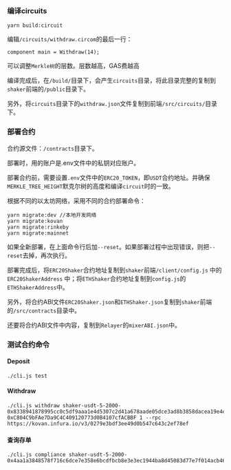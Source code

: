 ### 编译circuits
```
yarn build:circuit
```

编辑`/circuits/withdraw.circom`的最后一行：

```
component main = Withdraw(14);
```

可以调整`Merkle树`的层数。层数越高，GAS费越高

编译完成后，在`/build/`目录下，会产生`circuits`目录，将此目录完整的复制到`shaker`前端的`/public`目录下。

另外，将`circuits`目录下的`withdraw.json`文件复制到前端`/src/circuits/`目录下。

### 部署合约
合约源文件：`/contracts`目录下。

部署时，用的账户是.env文件中的私钥对应账户。

部署合约前，需要设置`.env`文件中的`ERC20_TOKEN`，即`USDT`合约地址。并确保`MERKLE_TREE_HEIGHT`默克尔树的高度和编译`circuit`时的一致。

根据不同的以太坊网络，采用不同的合约部署命令：

```
yarn migrate:dev //本地开发网络
yarn migrate:kovan
yarn migrate:rinkeby
yarn migrate:mainnet
```
如果全新部署，在上面命令行后加`--reset`。如果部署过程中出现错误，则把`--reset`去掉，再次执行。

部署完成后，将`ERC20Shaker`合约地址复制到`shaker`前端`/client/config.js` 中的`ERC20ShakerAddress` 中；将`ETHShaker`合约地址复制到`config.js`的`ETHShakerAddress`中。

另外，将合约ABI文件`ERC20Shaker.json`和`ETHShaker.json`复制到`shaker`前端的`/src/contracts`目录中。

还要将合约ABI文件中内容，复制到`Relayer`的`mixerABI.json`中。

### 测试合约命令
#### Deposit
```
./cli.js test
```

#### Withdraw
```
./cli.js withdraw shaker-usdt-5-2000-0x8338941878995cc0c5df9aaa1e4d5307c2d41a678aade05dce3ad8b3858dacea19e4ecbb3fb24b9ae3bc62ad831ac034350108321fe5c2e809471c8803d9 0xC804C9bFAe7Da9C4C409120773d0B4107cfACBBF 1 --rpc https://kovan.infura.io/v3/0279e3bdf3ee49d0b547c643c2ef78ef
```

#### 查询存单
```
./cli.js compliance shaker-usdt-5-2000-0x4aa1a3848578f716c6dce7e358e6bcdfbcb8e3e3ec1944ba8d45083d77e7f014acb4618ab51e7cbf19bec092abe87153e45209a2a01e76e63af797adfd70
```

